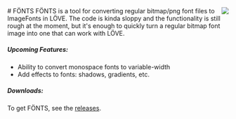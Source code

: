<img align="right" src="http://i.imgur.com/BJK36Zz.png">
# FÖNTS
FÖNTS is a tool for converting regular bitmap/png font files to ImageFonts in LÖVE. The code is kinda sloppy and the functionality is still rough at the moment, but it's enough to quickly turn a regular bitmap font image into one that can work with LÖVE.

##### Upcoming Features:  
 - Ability to convert monospace fonts to variable-width
 - Add effects to fonts: shadows, gradients, etc.
 
##### Downloads:  
To get FÖNTS, see the [releases](https://github.com/xkaype/FONTS/releases/).
